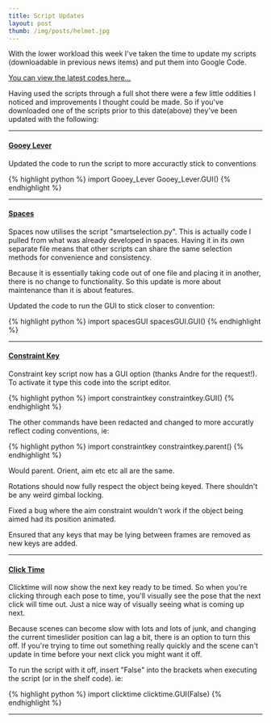 ```yaml
---
title: Script Updates
layout: post
thumb: /img/posts/helmet.jpg
---
```


With the lower workload this week I've taken the time to update my scripts (downloadable in previous news items) and put them into Google Code.

[You can view the latest codes here...](https://code.google.com/p/maya-anim-tools/source/browse/#svn%2Ftrunk)

Having used the scripts through a full shot there were a few little oddities I noticed and improvements I thought could be made. So if you've downloaded one of the scripts prior to this date(above) they've been updated with the following:

----

#### [Gooey Lever](/news/2014/02/07/gooey-lever.html)

Updated the code to run the script to more accuractly stick to conventions

{% highlight python %}
import Gooey_Lever
Gooey_Lever.GUI()
{% endhighlight %}

----

#### [Spaces](/news/2014/02/18/spaces-maya.html)

Spaces now utilises the script "smartselection.py". This is actually code I pulled from what was already developed in spaces. Having it in its own separate file means that other scripts can share the same selection methods for convenience and consistency.

Because it is essentially taking code out of one file and placing it in another, there is no change to functionality. So this update is more about maintenance than it is about features.

Updated the code to run the GUI to stick closer to convention:

{% highlight python %}
import spacesGUI
spacesGUI.GUI()
{% endhighlight %}

----

#### [Constraint Key](/news/2014/03/02/constraint-key.html)

Constraint key script now has a GUI option (thanks Andre for the request!). To activate it type this code into the script editor.

{% highlight python %}
import constraintkey
constraintkey.GUI()
{% endhighlight %}

The other commands have been redacted and changed to more accuratly reflect coding conventions, ie:

{% highlight python %}
import constraintkey
constraintkey.parent()
{% endhighlight %}

Would parent. Orient, aim etc etc all are the same.

Rotations should now fully respect the object being keyed. There shouldn't be any weird gimbal locking.

Fixed a bug where the aim constraint wouldn't work if the object being aimed had its position animated.

Ensured that any keys that may be lying between frames are removed as new keys are added.


----

#### [Click Time](/news/2014/03/14/click-timing.html)

Clicktime will now show the next key ready to be timed. So when you're clicking through each pose to time, you'll visually see the pose that the next click will time out. Just a nice way of visually seeing what is coming up next.

Because scenes can become slow with lots and lots of junk, and changing the current timeslider position can lag a bit, there is an option to turn this off. If you're trying to time out something really quickly and the scene can't update in time before your next click you might want it off.

To run the script with it off, insert "False" into the brackets when executing the script (or in the shelf code). ie:

{% highlight python %}
import clicktime
clicktime.GUI(False)
{% endhighlight %}

----
